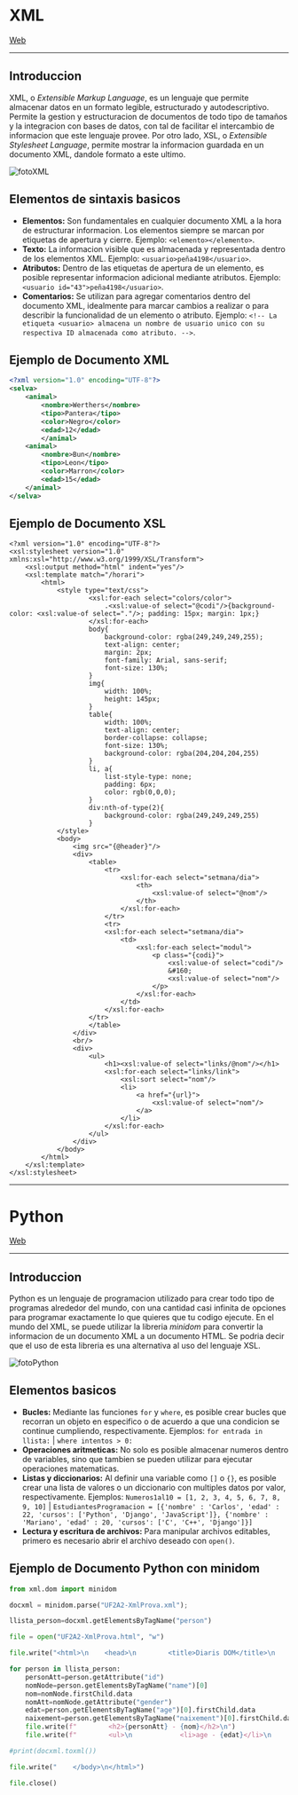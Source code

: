 # XML

[Web](https://www.w3schools.com/xml/xml_whatis.asp)

---

## Introduccion

XML, o *Extensible Markup Language*, es un lenguaje que permite almacenar datos en un formato legible, estructurado y autodescriptivo. Permite la gestion y estructuracion de documentos de todo tipo de tamaños y la integracion con bases de datos, con tal de facilitar el intercambio de informacion que este lenguaje provee. Por otro lado, XSL, o *Extensible Stylesheet Language*, permite mostrar la informacion guardada en un documento XML, dandole formato a este ultimo.

![fotoXML](https://cdn2.slideserve.com/4949059/slide1-n.jpg)

## Elementos de sintaxis basicos

- **Elementos:** Son fundamentales en cualquier documento XML a la hora de estructurar informacion. Los elementos siempre se marcan por etiquetas de apertura y cierre. Ejemplo: `<elemento></elemento>`.
- **Texto:** La informacion visible que es almacenada y representada dentro de los elementos XML. Ejemplo: `<usuario>peña4198</usuario>`.
- **Atributos:** Dentro de las etiquetas de apertura de un elemento, es posible representar informacion adicional mediante atributos. Ejemplo: `<usuario id="43">peña4198</usuario>`.
- **Comentarios:** Se utilizan para agregar comentarios dentro del documento XML, idealmente para marcar cambios a realizar o para describir la funcionalidad de un elemento o atributo. Ejemplo: `<!-- La etiqueta <usuario> almacena un nombre de usuario unico con su respectiva ID almacenada como atributo. -->`.

## Ejemplo de Documento XML

```XML
<?xml version="1.0" encoding="UTF-8"?>
<selva>
    <animal>
        <nombre>Werthers</nombre>
        <tipo>Pantera</tipo>
        <color>Negro</color>
        <edad>12</edad>
        </animal>
    <animal>
        <nombre>Bun</nombre>
        <tipo>Leon</tipo>
        <color>Marron</color>
        <edad>15</edad>
    </animal>
</selva>
```

## Ejemplo de Documento XSL

```XSL
<?xml version="1.0" encoding="UTF-8"?>
<xsl:stylesheet version="1.0" xmlns:xsl="http://www.w3.org/1999/XSL/Transform">
    <xsl:output method="html" indent="yes"/>
    <xsl:template match="/horari">
        <html>
            <style type="text/css">
                    <xsl:for-each select="colors/color">
                        .<xsl:value-of select="@codi"/>{background-color: <xsl:value-of select="."/>; padding: 15px; margin: 1px;}
                    </xsl:for-each>
                    body{
                        background-color: rgba(249,249,249,255);
                        text-align: center;
                        margin: 2px;
                        font-family: Arial, sans-serif;
                        font-size: 130%;
                    }
                    img{
                        width: 100%;
                        height: 145px;
                    }
                    table{
                        width: 100%;
                        text-align: center;
                        border-collapse: collapse;
                        font-size: 130%;
                        background-color: rgba(204,204,204,255)
                    }
                    li, a{
                        list-style-type: none;
                        padding: 6px;
                        color: rgb(0,0,0);
                    }
                    div:nth-of-type(2){
                        background-color: rgba(249,249,249,255)
                    }
            </style>
            <body>
                <img src="{@header}"/>
                <div>
                    <table>
                        <tr>
                            <xsl:for-each select="setmana/dia">
                                <th>
                                    <xsl:value-of select="@nom"/>
                                </th>
                            </xsl:for-each>
                        </tr>
                        <tr>
                        <xsl:for-each select="setmana/dia">
                            <td>
                                <xsl:for-each select="modul">
                                    <p class="{codi}">
                                        <xsl:value-of select="codi"/>
                                        &#160;
                                        <xsl:value-of select="nom"/>
                                    </p>
                                </xsl:for-each>
                            </td>
                        </xsl:for-each>
                    </tr>
                    </table>
                </div>
                <br/>
                <div>
                    <ul>
                        <h1><xsl:value-of select="links/@nom"/></h1>
                        <xsl:for-each select="links/link">
                            <xsl:sort select="nom"/>
                            <li>
                                <a href="{url}">
                                    <xsl:value-of select="nom"/>
                                </a>
                            </li>
                        </xsl:for-each>
                    </ul>
                </div>
            </body>
        </html>
    </xsl:template>
</xsl:stylesheet>
```

---

# Python

[Web](https://www.w3schools.com/python/default.asp)

---

## Introduccion

Python es un lenguaje de programacion utilizado para crear todo tipo de programas alrededor del mundo, con una cantidad casi infinita de opciones para programar exactamente lo que quieres que tu codigo ejecute. En el mundo del XML, se puede utilizar la libreria *minidom* para convertir la informacion de un documento XML a un documento HTML. Se podria decir que el uso de esta libreria es una alternativa al uso del lenguaje XSL.

![fotoPython](https://cdn01.zoomit.ir/2021/1/python-programming.jpg)

## Elementos basicos

- **Bucles:** Mediante las funciones `for` y `where`, es posible crear bucles que recorran un objeto en especifico o de acuerdo a que una condicion se continue cumpliendo, respectivamente. Ejemplos: `for entrada in llista:` | `where intentos > 0:`
- **Operaciones aritmeticas:** No solo es posible almacenar numeros dentro de variables, sino que tambien se pueden utilizar para ejecutar operaciones matematicas. 
- **Listas y diccionarios:** Al definir una variable como `[]` o `{}`, es posible crear una lista de valores o un diccionario con multiples datos por valor, respectivamente. Ejemplos: `Numeros1al10 = [1, 2, 3, 4, 5, 6, 7, 8, 9, 10]` | `EstudiantesProgramacion = [{'nombre' : 'Carlos', 'edad' : 22, 'cursos': ['Python', 'Django', 'JavaScript']}, {'nombre' : 'Mariano', 'edad' : 20, 'cursos': ['C', 'C++', 'Django']}]`
- **Lectura y escritura de archivos:** Para manipular archivos editables, primero es necesario abrir el archivo deseado con `open()`.

## Ejemplo de Documento Python con minidom

```Python 3
from xml.dom import minidom

docxml = minidom.parse("UF2A2-XmlProva.xml");

llista_person=docxml.getElementsByTagName("person")

file = open("UF2A2-XmlProva.html", "w")

file.write("<html>\n    <head>\n        <title>Diaris DOM</title>\n    </head>\n    <body>\n")

for person in llista_person:
    personAtt=person.getAttribute("id")
    nomNode=person.getElementsByTagName("name")[0]
    nom=nomNode.firstChild.data
    nomAtt=nomNode.getAttribute("gender")
    edat=person.getElementsByTagName("age")[0].firstChild.data
    naixement=person.getElementsByTagName("naixement")[0].firstChild.data
    file.write(f"        <h2>{personAtt} - {nom}</h2>\n")
    file.write(f"        <ul>\n            <li>age - {edat}</li>\n            <li>sex - {nomAtt}</li>\n            <li>naixement - {naixement}</li>\n        </ul>\n")

#print(docxml.toxml())

file.write("    </body>\n</html>")

file.close()
```
